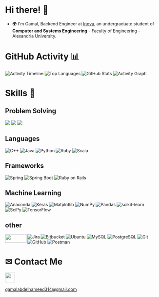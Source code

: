 # Hi there! 👋

* 🌍 I'm Gamal, Backend Engineer at [Inova](https://www.linkedin.com/company/inovaeg/mycompany/), an undergraduate student of **Computer and Systems Engineering** - Faculty of Engineering - Alexandria University.


# GitHub Activity 📊
![Activity Timeline](https://github-profile-summary-cards.vercel.app/api/cards/repos-per-language?username=Gamal-Abd-El-Hameed&theme=vue)
![Top Languages](https://github-readme-stats.vercel.app/api/top-langs/?username=Gamal-Abd-El-Hameed&layout=compact)
![GitHub Stats](https://github-readme-stats.vercel.app/api?username=Gamal-Abd-El-Hameed&show_icons=true&count_private=true&title_color=0891b2&text_color=ffffff&icon_color=0891b2&bg_color=1c1917&hide_border=true)
![Activity Graph](https://github-profile-summary-cards.vercel.app/api/cards/profile-details?username=Gamal-Abd-El-Hameed&theme=vue)


# Skills 🚀

## Problem Solving
 [<img src="https://img.shields.io/badge/LeetCode-%23FFA116.svg?style=for-the-badge&logo=LeetCode&logoColor=black">](https://leetcode.com/Gamal-Abdul-Hameed/)
[<img src="https://img.shields.io/badge/Hackerrank-%232EC866.svg?style=for-the-badge&logo=HackerRank&logoColor=white">](https://www.hackerrank.com/Gamal_AbdelHamid?hr_r=1)
[<img src="https://img.shields.io/badge/Codeforces-%231F8ACB.svg?style=for-the-badge&logo=codeforces&logoColor=white">](https://codeforces.com/profile/Gamal_Abd_El_Hameed)

## Languages
![C++](https://img.shields.io/badge/c++-%2300599C.svg?style=for-the-badge&logo=c%2B%2B&logoColor=white)
![Java](https://img.shields.io/badge/java-%23ED8B00.svg?style=for-the-badge&logo=java&logoColor=white)
![Python](https://img.shields.io/badge/python-3670A0?style=for-the-badge&logo=python&logoColor=ffdd54)
![Ruby](https://img.shields.io/badge/ruby-%23CC342D.svg?style=for-the-badge&logo=ruby&logoColor=white)
![Scala](https://img.shields.io/badge/scala-%23DC322F.svg?style=for-the-badge&logo=scala&logoColor=white)

## Frameworks
![Spring](https://img.shields.io/badge/spring-%236DB33F.svg?style=for-the-badge&logo=spring&logoColor=white)
![Spring Boot](https://img.shields.io/badge/Spring_Boot-F2F4F9?style=for-the-badge&logo=spring-boot)
![Ruby on Rails](https://img.shields.io/badge/Ruby_on_Rails-%23CC0000.svg?style=for-the-badge&logo=ruby-on-rails&logoColor=white)

## Machine Learning
![Anaconda](https://img.shields.io/badge/Anaconda-%2344A833.svg?style=for-the-badge&logo=anaconda&logoColor=white)
![Keras](https://img.shields.io/badge/Keras-%23D00000.svg?style=for-the-badge&logo=Keras&logoColor=white)
![Matplotlib](https://img.shields.io/badge/Matplotlib-%23ffffff.svg?style=for-the-badge&logo=Matplotlib&logoColor=black)
![NumPy](https://img.shields.io/badge/numpy-%23013243.svg?style=for-the-badge&logo=numpy&logoColor=white)
![Pandas](https://img.shields.io/badge/pandas-%23150458.svg?style=for-the-badge&logo=pandas&logoColor=white)
![scikit-learn](https://img.shields.io/badge/scikit--learn-%23F7931E.svg?style=for-the-badge&logo=scikit-learn&logoColor=white)
![SciPy](https://img.shields.io/badge/SciPy-%230C55A5.svg?style=for-the-badge&logo=scipy&logoColor=%white)
![TensorFlow](https://img.shields.io/badge/TensorFlow-%23FF6F00.svg?style=for-the-badge&logo=TensorFlow&logoColor=white)

## other
<img align="left" width="70" height = "28" src="https://1.bp.blogspot.com/-xgHQMZyOny0/XwPODRDlOgI/AAAAAAAAPtU/nCkJ4W2JivIpNXXvHbb8v33qVZhCRmBcwCK4BGAsYHg/w1200-h630-p-k-no-nu/junit5.jpeg" />

![Jira](https://img.shields.io/badge/jira-%230A0FFF.svg?style=for-the-badge&logo=jira&logoColor=white)
![Bitbucket](https://img.shields.io/badge/bitbucket-%230047B3.svg?style=for-the-badge&logo=bitbucket&logoColor=white)
![Ubuntu](https://img.shields.io/badge/Ubuntu-E95420?style=for-the-badge&logo=ubuntu&logoColor=white)
![MySQL](https://img.shields.io/badge/mysql-%2300f.svg?style=for-the-badge&logo=mysql&logoColor=white)
![PostgreSQL](https://img.shields.io/badge/postgresql-%23336791.svg?style=for-the-badge&logo=postgresql&logoColor=white)
![Git](https://img.shields.io/badge/git-%23F05033.svg?style=for-the-badge&logo=git&logoColor=white)
![GitHub](https://img.shields.io/badge/github-%23121011.svg?style=for-the-badge&logo=github&logoColor=white)
![Postman](https://img.shields.io/badge/Postman-%23FF6C37.svg?style=for-the-badge&logo=postman&logoColor=white)

# ✉ Contact Me
<p align="left">
<a href="https://www.linkedin.com/in/gamal-abdel-hamid-aab864232/" target="_blank" rel="noreferrer"><img src="https://raw.githubusercontent.com/danielcranney/readme-generator/main/public/icons/socials/linkedin.svg" width="32" height="32" /></a>
<a href=""></a>
</p>

[gamalabdelhameed314@gmail.com](mailto:gamalabdelhameed314@gmail.com)
